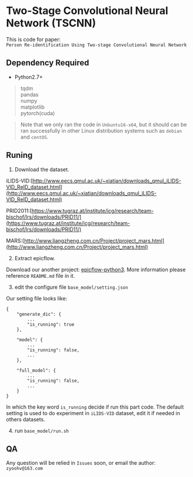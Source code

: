 # Two-Stage Convolutional Neural Network (TSCNN)

This is code for paper:  
`Person Re-identification Using Two-stage Convolutional Neural Network`


## Dependency Required

*   Python2.7+

>   tqdm  
>   pandas  
>   numpy  
>   matplotlib  
>   pytorch(cuda)


>   Note that we only ran the code in `Unbuntu16-x64`, but it should can be ran successfully in other Linux distribution systems such as `debian` and `centOS`.

## Runing

1. Download the dataset.

iLIDS-VID:[http://www.eecs.qmul.ac.uk/~xiatian/downloads_qmul_iLIDS-VID_ReID_dataset.html](http://www.eecs.qmul.ac.uk/~xiatian/downloads_qmul_iLIDS-VID_ReID_dataset.html)

PRID2011:[https://www.tugraz.at/institute/icg/research/team-bischof/lrs/downloads/PRID11/](https://www.tugraz.at/institute/icg/research/team-bischof/lrs/downloads/PRID11/)

MARS:[http://www.liangzheng.com.cn/Project/project_mars.html](http://www.liangzheng.com.cn/Project/project_mars.html)

2. Extract epicflow.

Download our another project: [epicflow-python3](https://github.com/zyoohv/epicflow-python3.git). More information please reference `README.md` file in it.


3. edit the configure file `base_model/setting.json`

Our setting file looks like:

```
{
    "generate_dic": {
        ...
        "is_running": true
    },

    "model": {
        ...
        "is_running": false,
        ...
    },

    "full_model": {
        ...
        "is_running": false,
        ...
    }
}
```

In which the key word `is_running` decide if run this part code. The default setting is used to do experiment in `iLIDS-VID` dataset, edit it if needed in others datasets.

4. run `base_model/run.sh`

## QA

Any question will be relied in `Issues` soon, or email the author: `zyoohv@163.com`
